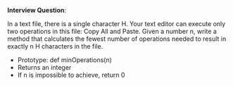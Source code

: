 <b>Interview Question</b>:
<p>In a text file, there is a single character H. Your text editor can execute only two operations in this file: Copy All and Paste. Given a number n, write a method that calculates the fewest number of operations needed to result in exactly n H characters in the file.</p>

- Prototype: def minOperations(n)
- Returns an integer
- If n is impossible to achieve, return 0
